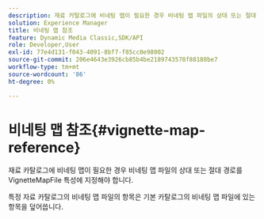 ```yaml
---
description: 재료 카탈로그에 비네팅 맵이 필요한 경우 비네팅 맵 파일의 상대 또는 절대 경로를 VignetteMapFile 특성에 지정해야 합니다.
solution: Experience Manager
title: 비네팅 맵 참조
feature: Dynamic Media Classic,SDK/API
role: Developer,User
exl-id: 77e4d131-f043-4091-8bf7-f85cc0e98002
source-git-commit: 206e4643e3926cb85b4be2189743578f88180be7
workflow-type: tm+mt
source-wordcount: '86'
ht-degree: 0%

---
```


# 비네팅 맵 참조{#vignette-map-reference}

재료 카탈로그에 비네팅 맵이 필요한 경우 비네팅 맵 파일의 상대 또는 절대 경로를 VignetteMapFile 특성에 지정해야 합니다.

특정 자료 카탈로그의 비네팅 맵 파일의 항목은 기본 카탈로그의 비네팅 맵 파일에 있는 항목을 덮어씁니다.
